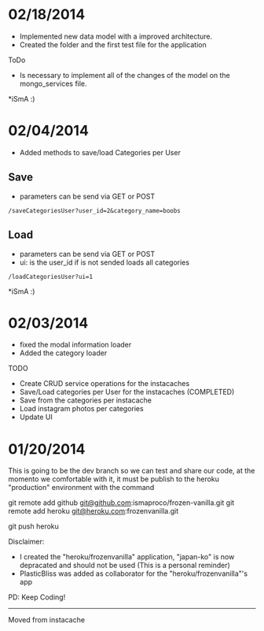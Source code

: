 02/18/2014
=============
- Implemented new data model with a improved architecture.
- Created the folder and the first test file for the application

ToDo
- Is necessary to implement all of the changes of the model on the mongo_services file.

*iSmA :)



02/04/2014
=============
- Added methods to save/load Categories per User

Save
-----

- parameters can be send via GET or POST
```
/saveCategoriesUser?user_id=2&category_name=boobs
```
Load
-----

- parameters can be send via GET or POST
- ui: is the user_id if is not sended loads all categories
```
/loadCategoriesUser?ui=1
```


*iSmA :)



02/03/2014
=============
- fixed the modal information loader
- Added the category loader

TODO

- Create CRUD service operations for the instacaches
- Save/Load categories per User for the instacaches (COMPLETED)
- Save from the categories per instacache
- Load instagram photos per categories
- Update UI




01/20/2014
=============

This is going to be the dev branch so we can test and share our code, at the momento we comfortable with it, it must be publish to the heroku "production" environment with the command

git remote add github git@github.com:ismaproco/frozen-vanilla.git
git remote add heroku git@heroku.com:frozenvanilla.git

git push heroku

Disclaimer: 

- I created the "heroku/frozenvanilla" application, "japan-ko" is now depracated and should not be used (This is a personal reminder)
- PlasticBliss was added as collaborator for the "heroku/frozenvanilla"'s app


PD: Keep Coding!

---
Moved from instacache

